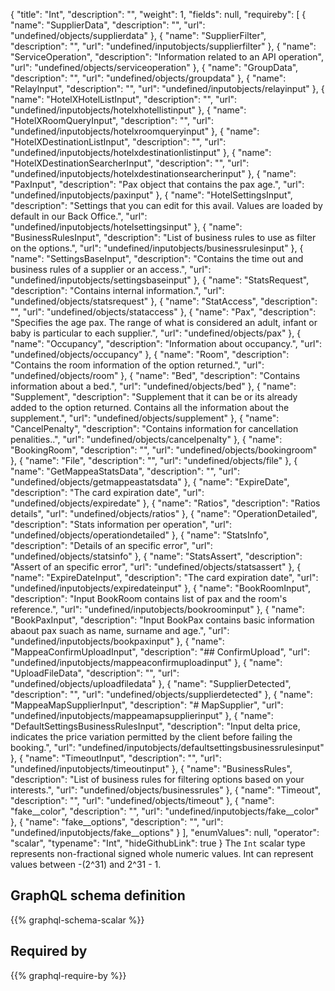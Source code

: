 {
  "title": "Int",
  "description": "",
  "weight": 1,
  "fields": null,
  "requireby": [
    {
      "name": "SupplierData",
      "description": "",
      "url": "undefined/objects/supplierdata"
    },
    {
      "name": "SupplierFilter",
      "description": "",
      "url": "undefined/inputobjects/supplierfilter"
    },
    {
      "name": "ServiceOperation",
      "description": "Information related to an API operation",
      "url": "undefined/objects/serviceoperation"
    },
    {
      "name": "GroupData",
      "description": "",
      "url": "undefined/objects/groupdata"
    },
    {
      "name": "RelayInput",
      "description": "",
      "url": "undefined/inputobjects/relayinput"
    },
    {
      "name": "HotelXHotelListInput",
      "description": "",
      "url": "undefined/inputobjects/hotelxhotellistinput"
    },
    {
      "name": "HotelXRoomQueryInput",
      "description": "",
      "url": "undefined/inputobjects/hotelxroomqueryinput"
    },
    {
      "name": "HotelXDestinationListInput",
      "description": "",
      "url": "undefined/inputobjects/hotelxdestinationlistinput"
    },
    {
      "name": "HotelXDestinationSearcherInput",
      "description": "",
      "url": "undefined/inputobjects/hotelxdestinationsearcherinput"
    },
    {
      "name": "PaxInput",
      "description": "Pax object that contains the pax age.",
      "url": "undefined/inputobjects/paxinput"
    },
    {
      "name": "HotelSettingsInput",
      "description": "Settings that you can edit for this avail. Values are loaded by default in our Back Office.",
      "url": "undefined/inputobjects/hotelsettingsinput"
    },
    {
      "name": "BusinessRulesInput",
      "description": "List of business rules to use as filter on the options.",
      "url": "undefined/inputobjects/businessrulesinput"
    },
    {
      "name": "SettingsBaseInput",
      "description": "Contains the time out and business rules of a supplier or an access.",
      "url": "undefined/inputobjects/settingsbaseinput"
    },
    {
      "name": "StatsRequest",
      "description": "Contains internal information.",
      "url": "undefined/objects/statsrequest"
    },
    {
      "name": "StatAccess",
      "description": "",
      "url": "undefined/objects/stataccess"
    },
    {
      "name": "Pax",
      "description": "Specifies the age pax. The range of what is considered an adult, infant or baby is particular to each supplier.",
      "url": "undefined/objects/pax"
    },
    {
      "name": "Occupancy",
      "description": "Information about occupancy.",
      "url": "undefined/objects/occupancy"
    },
    {
      "name": "Room",
      "description": "Contains the room information of the option returned.",
      "url": "undefined/objects/room"
    },
    {
      "name": "Bed",
      "description": "Contains information about a bed.",
      "url": "undefined/objects/bed"
    },
    {
      "name": "Supplement",
      "description": "Supplement that it can be or its already added to the option returned. Contains all the information about the supplement.",
      "url": "undefined/objects/supplement"
    },
    {
      "name": "CancelPenalty",
      "description": "Contains information for cancellation penalities..",
      "url": "undefined/objects/cancelpenalty"
    },
    {
      "name": "BookingRoom",
      "description": "",
      "url": "undefined/objects/bookingroom"
    },
    {
      "name": "File",
      "description": "",
      "url": "undefined/objects/file"
    },
    {
      "name": "GetMappeaStatsData",
      "description": "",
      "url": "undefined/objects/getmappeastatsdata"
    },
    {
      "name": "ExpireDate",
      "description": "The card expiration date",
      "url": "undefined/objects/expiredate"
    },
    {
      "name": "Ratios",
      "description": "Ratios details",
      "url": "undefined/objects/ratios"
    },
    {
      "name": "OperationDetailed",
      "description": "Stats information per operation",
      "url": "undefined/objects/operationdetailed"
    },
    {
      "name": "StatsInfo",
      "description": "Details of an specific error",
      "url": "undefined/objects/statsinfo"
    },
    {
      "name": "StatsAssert",
      "description": "Assert of an specific error",
      "url": "undefined/objects/statsassert"
    },
    {
      "name": "ExpireDateInput",
      "description": "The card expiration date",
      "url": "undefined/inputobjects/expiredateinput"
    },
    {
      "name": "BookRoomInput",
      "description": "Input BookRoom contains list of pax and the room's reference.",
      "url": "undefined/inputobjects/bookroominput"
    },
    {
      "name": "BookPaxInput",
      "description": "Input BookPax contains basic information abaout pax suach as name, surname and age.",
      "url": "undefined/inputobjects/bookpaxinput"
    },
    {
      "name": "MappeaConfirmUploadInput",
      "description": "## ConfirmUpload",
      "url": "undefined/inputobjects/mappeaconfirmuploadinput"
    },
    {
      "name": "UploadFileData",
      "description": "",
      "url": "undefined/objects/uploadfiledata"
    },
    {
      "name": "SupplierDetected",
      "description": "",
      "url": "undefined/objects/supplierdetected"
    },
    {
      "name": "MappeaMapSupplierInput",
      "description": "# MapSupplier",
      "url": "undefined/inputobjects/mappeamapsupplierinput"
    },
    {
      "name": "DefaultSettingsBusinessRulesInput",
      "description": "Input delta price, indicates the price variation permitted by the client before failing the booking.",
      "url": "undefined/inputobjects/defaultsettingsbusinessrulesinput"
    },
    {
      "name": "TimeoutInput",
      "description": "",
      "url": "undefined/inputobjects/timeoutinput"
    },
    {
      "name": "BusinessRules",
      "description": "List of business rules for filtering options based on your interests.",
      "url": "undefined/objects/businessrules"
    },
    {
      "name": "Timeout",
      "description": "",
      "url": "undefined/objects/timeout"
    },
    {
      "name": "fake__color",
      "description": "",
      "url": "undefined/inputobjects/fake__color"
    },
    {
      "name": "fake__options",
      "description": "",
      "url": "undefined/inputobjects/fake__options"
    }
  ],
  "enumValues": null,
  "operator": "scalar",
  "typename": "Int",
  "hideGithubLink": true
}
The `Int` scalar type represents non-fractional signed whole numeric values. Int can represent values between -(2^31) and 2^31 - 1. 
## GraphQL schema definition

{{% graphql-schema-scalar %}}

## Required by

{{% graphql-require-by %}}
